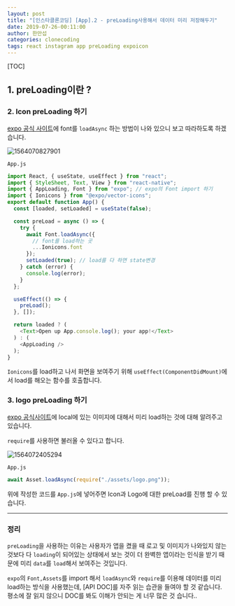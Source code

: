 ```yaml
---
layout: post
title: "[인스타클론코딩] [App].2 - preLoading사용해서 데이터 미리 저장해두기"
date: 2019-07-26-00:11:00
author: 한만섭
categories: clonecoding
tags: react instagram app preLoading expoicon
---
```


[TOC]

## 1. preLoading이란 ?

### 2. Icon preLoading 하기

[expo 공식 사이트](https://docs.expo.io/versions/latest/guides/using-custom-fonts/)에 font를 `loadAsync` 하는 방법이 나와 있으니 보고 따라하도록 하겠습니다.

![1564070827901](../../../../assets/image/1564070827901.png)

`App.js`

```js
import React, { useState, useEffect } from "react";
import { StyleSheet, Text, View } from "react-native";
import { AppLoading, Font } from "expo"; // expo의 Font import 하기
import { Ionicons } from "@expo/vector-icons";
export default function App() {
  const [loaded, setLoaded] = useState(false);

  const preLoad = async () => {
    try {
      await Font.loadAsync({
        // font를 load하는 곳
        ...Ionicons.font
      });
      setLoaded(true); // load를 다 하면 state변경
    } catch (error) {
      console.log(error);
    }
  };

  useEffect(() => {
    preLoad();
  }, []);

  return loaded ? (
    <Text>Open up App.console.log(); your app!</Text>
  ) : (
    <AppLoading />
  );
}
```

`Ionicons`를 load하고 나서 화면을 보여주기 위해 `useEffect(ComponentDidMount)`에서 load를 해오는 함수를 호출합니다.

### 3. logo preLoading 하기

[expo 공식사이트](https://docs.expo.io/versions/v33.0.0/guides/assets/)에 local에 있는 이미지에 대해서 미리 load하는 것에 대해 알려주고 있습니다.

`require`를 사용하면 불러올 수 있다고 합니다.

![1564072405294](../../../../assets/image/1564072405294.png)

`App.js`

```js
await Asset.loadAsync(require("./assets/logo.png"));
```

위에 작성한 코드를 `App.js`에 넣어주면 Icon과 Logo에 대한 preLoad를 진행 할 수 있습니다.

---

### 정리

`preLoading`을 사용하는 이유는 사용자가 앱을 켰을 때 로고 및 이미지가 나와있지 않는 것보다 다 `loading`이 되어있는 상태에서 보는 것이 더 완벽한 앱이라는 인식을 받기 때문에 미리 `data`를 `load`해서 보여주는 것입니다.

`expo`의 `Font,Assets`를 import 해서 `loadAsync`와 `require`를 이용해 데이터를 미리 load하는 방식을 사용했는데, [API DOC]를 자주 읽는 습관을 들여야 할 것 같습니다. 평소에 잘 읽지 않으니 DOC를 봐도 이해가 안되는 게 너무 많은 것 습니다..
